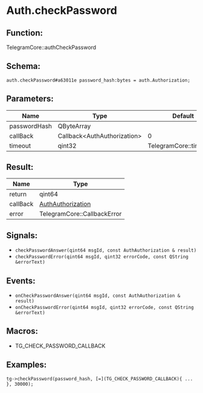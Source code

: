 # Auth.checkPassword

## Function:

TelegramCore::authCheckPassword

## Schema:

`auth.checkPassword#a63011e password_hash:bytes = auth.Authorization;`
## Parameters:

|Name|Type|Default|
|----|----|-------|
|passwordHash|QByteArray||
|callBack|Callback<AuthAuthorization\>|0|
|timeout|qint32|TelegramCore::timeOut()|

## Result:

|Name|Type|
|----|----|
|return|qint64|
|callBack|[AuthAuthorization](../../types/authauthorization.md)|
|error|TelegramCore::CallbackError|

## Signals:

* `checkPasswordAnswer(qint64 msgId, const AuthAuthorization & result)`
* `checkPasswordError(qint64 msgId, qint32 errorCode, const QString &errorText)`

## Events:

* `onCheckPasswordAnswer(qint64 msgId, const AuthAuthorization & result)`
* `onCheckPasswordError(qint64 msgId, qint32 errorCode, const QString &errorText)`

## Macros:

* TG_CHECK_PASSWORD_CALLBACK

## Examples:

`tg->checkPassword(password_hash, [=](TG_CHECK_PASSWORD_CALLBACK){
    ...
}, 30000);`
